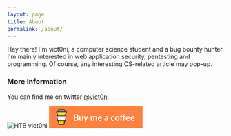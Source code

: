 ```yaml
---
layout: page
title: About
permalink: /about/
---
```


Hey there! I'm vict0ni, a computer science student and a bug bounty hunter. I'm mainly interested in web application security, pentesting and programming. Of course, any interesting CS-related article may pop-up.

### More Information
You can find me on twitter [@vict0ni](https://twitter.com/vict0ni)

![HTB vict0ni](http://www.hackthebox.eu/badge/image/87180)
[<img src="./images/rsz_lato-orange.png">](https://www.buymeacoffee.com/vict0ni)